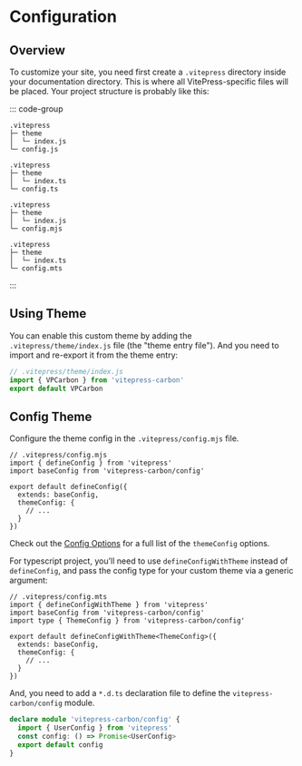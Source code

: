 # Configuration

## Overview

To customize your site, you need first create a `.vitepress` directory inside your documentation directory. This is where all VitePress-specific files will be placed. Your project structure is probably like this:

::: code-group

``` [Javascript]
.vitepress
├─ theme
│  └─ index.js
└─ config.js
```

``` [TypeScript]
.vitepress
├─ theme
│  └─ index.ts
└─ config.ts
```

``` [JS ES module]
.vitepress
├─ theme
│  └─ index.js
└─ config.mjs
```

``` [TS ES module]
.vitepress
├─ theme
│  └─ index.ts
└─ config.mts
```
:::

## Using Theme

You can enable this custom theme by adding the `.vitepress/theme/index.js` file (the "theme entry file"). And you need to import and re-export it from the theme entry:

```js
// .vitepress/theme/index.js
import { VPCarbon } from 'vitepress-carbon'
export default VPCarbon
```

## Config Theme

Configure the theme config in the `.vitepress/config.mjs` file.

```js{3,6}
// .vitepress/config.mjs
import { defineConfig } from 'vitepress'
import baseConfig from 'vitepress-carbon/config'

export default defineConfig({
  extends: baseConfig,
  themeConfig: {
    // ...
  }
})

```

Check out the [Config Options](https://vitepress.dev/reference/default-theme-config#default-theme-config) for a full list of the `themeConfig` options.

For typescript project, you'll need to use `defineConfigWithTheme` instead of `defineConfig`, and pass the config type for your custom theme via a generic argument:

```ts{3,4,6,7}
// .vitepress/config.mts
import { defineConfigWithTheme } from 'vitepress'
import baseConfig from 'vitepress-carbon/config'
import type { ThemeConfig } from 'vitepress-carbon/config'

export default defineConfigWithTheme<ThemeConfig>({
  extends: baseConfig,
  themeConfig: {
    // ...
  }
})

```

And, you need to add a `*.d.ts` declaration file to define the `vitepress-carbon/config` module.

```ts
declare module 'vitepress-carbon/config' {
  import { UserConfig } from 'vitepress'
  const config: () => Promise<UserConfig>
  export default config
}
```
